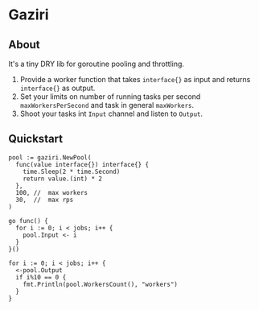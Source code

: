 # Gaziri

## About
It's a tiny DRY lib for goroutine pooling and throttling.

1. Provide a worker function that takes `interface{}` as input and returns `interface{}` as output.
1. Set your limits on number of running tasks per second `maxWorkersPerSecond` and task in general `maxWorkers`.
1. Shoot your tasks int `Input` channel and listen to `Output`.

## Quickstart
```golang
pool := gaziri.NewPool(
  func(value interface{}) interface{} {
    time.Sleep(2 * time.Second)
    return value.(int) * 2
  },
  100, //  max workers
  30,  //  max rps
)

go func() {
  for i := 0; i < jobs; i++ {
    pool.Input <- i
  }
}()

for i := 0; i < jobs; i++ {
  <-pool.Output
  if i%10 == 0 {
    fmt.Println(pool.WorkersCount(), "workers")
  }
}
```
